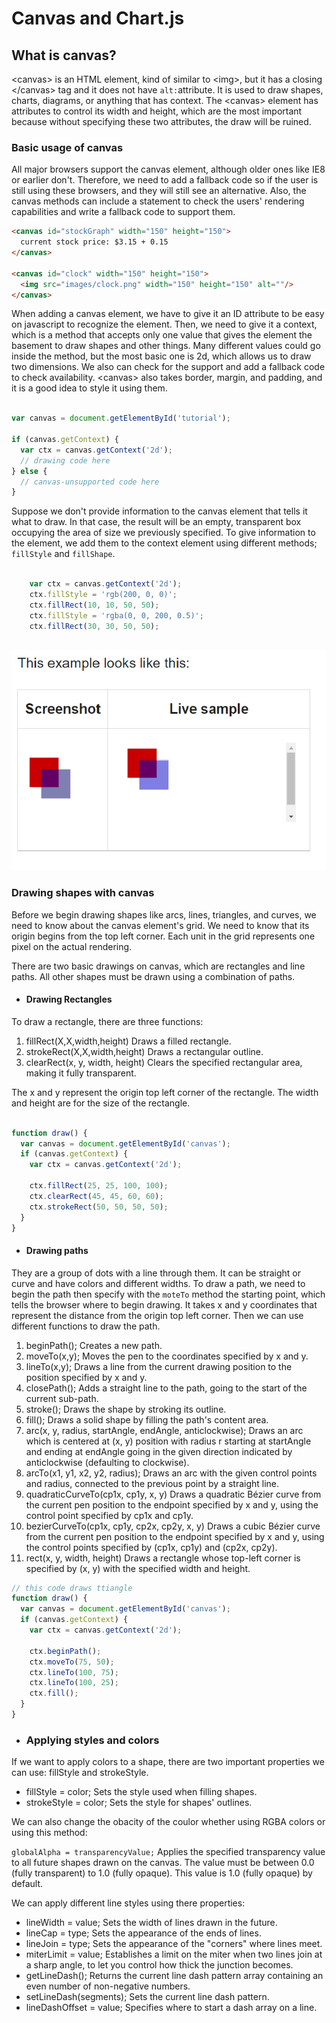 # Canvas and Chart.js

## What is canvas?

\<canvas> is an HTML element, kind of similar to \<img>, but it has a closing \</canvas> tag and it does not have `alt:`attribute. It is used to draw shapes, charts, diagrams, or anything that has context. The \<canvas> element has attributes to control its width and height, which are the most important because without specifying these two attributes, the draw will be ruined.

### Basic usage of canvas

All major browsers support the canvas element, although older ones like IE8 or earlier don't. Therefore, we need to add a fallback code so if the user is still using these browsers, and they will still see an alternative. Also, the canvas methods can include a statement to check the users' rendering capabilities and write a fallback code to support them.

```html
<canvas id="stockGraph" width="150" height="150">
  current stock price: $3.15 + 0.15
</canvas>

<canvas id="clock" width="150" height="150">
  <img src="images/clock.png" width="150" height="150" alt=""/>
</canvas>

```


When adding a canvas element, we have to give it an ID attribute to be easy on javascript to recognize the element. Then, we need to give it a context, which is a method that accepts only one value that gives the element the basement to draw shapes and other things. Many different values could go inside the method, but the most basic one is 2d, which allows us to draw two dimensions. We also can check for the support and add a fallback code to check availability. \<canvas> also takes border, margin, and padding, and it is a good idea to style it using them.

```javascript

var canvas = document.getElementById('tutorial');

if (canvas.getContext) {
  var ctx = canvas.getContext('2d');
  // drawing code here
} else {
  // canvas-unsupported code here
}

```

Suppose we don't provide information to the canvas element that tells it what to draw. In that case, the result will be an empty, transparent box occupying the area of size we previously specified. To give information to the element, we add them to the context element using different methods; `fillStyle` and `fillShape`.

```javascript

    var ctx = canvas.getContext('2d');
    ctx.fillStyle = 'rgb(200, 0, 0)';
    ctx.fillRect(10, 10, 50, 50);
    ctx.fillStyle = 'rgba(0, 0, 200, 0.5)';
    ctx.fillRect(30, 30, 50, 50);
    

```

![image illustrate the shapes resulted from the above code](../images/Untitled.png)

### Drawing shapes with canvas

Before we begin drawing shapes like arcs, lines, triangles, and curves, we need to know about the canvas element's grid. We need to know that its origin begins from the top left corner. Each unit in the grid represents one pixel on the actual rendering. 

There are two basic drawings on canvas, which are rectangles and line paths. All other shapes must be drawn using a combination of paths. 

* #### Drawing Rectangles

To draw a rectangle, there are three functions:

1. fillRect(X,X,width,height) Draws a filled rectangle.
2. strokeRect(X,X,width,height) Draws a rectangular outline.
3. clearRect(x, y, width, height) Clears the specified rectangular area, making it fully transparent.

The x and y represent the origin top left corner of the rectangle. The width and height are for the size of the rectangle.

```javascript

function draw() {
  var canvas = document.getElementById('canvas');
  if (canvas.getContext) {
    var ctx = canvas.getContext('2d');

    ctx.fillRect(25, 25, 100, 100);
    ctx.clearRect(45, 45, 60, 60);
    ctx.strokeRect(50, 50, 50, 50);
  }
}

```

* #### Drawing paths

They are a group of dots with a line through them. It can be straight or curve and have colors and different widths. To draw a path, we need to begin the path then specify with the `moteTo` method the starting point, which tells the browser where to begin drawing. It takes x and y coordinates that represent the distance from the origin top left corner. Then we can use different functions to draw the path.

1. beginPath(); Creates a new path.
2. moveTo(x,y); Moves the pen to the coordinates specified by x and y.
3. lineTo(x,y); Draws a line from the current drawing position to the position specified by x and y.
4. closePath(); Adds a straight line to the path, going to the start of the current sub-path.
5. stroke(); Draws the shape by stroking its outline.
6. fill(); Draws a solid shape by filling the path's content area.
7. arc(x, y, radius, startAngle, endAngle, anticlockwise); Draws an arc which is centered at (x, y) position with radius r starting at startAngle and ending at endAngle going in the given direction indicated by anticlockwise (defaulting to clockwise).
8. arcTo(x1, y1, x2, y2, radius); Draws an arc with the given control points and radius, connected to the previous point by a straight line.
9. quadraticCurveTo(cp1x, cp1y, x, y) Draws a quadratic Bézier curve from the current pen position to the endpoint specified by x and y, using the control point specified by cp1x and cp1y.
10. bezierCurveTo(cp1x, cp1y, cp2x, cp2y, x, y) Draws a cubic Bézier curve from the current pen position to the endpoint specified by x and y, using the control points specified by (cp1x, cp1y) and (cp2x, cp2y).
11. rect(x, y, width, height) Draws a rectangle whose top-left corner is specified by (x, y) with the specified width and height.

```javascript
// this code draws ttiangle
function draw() {
  var canvas = document.getElementById('canvas');
  if (canvas.getContext) {
    var ctx = canvas.getContext('2d');

    ctx.beginPath();
    ctx.moveTo(75, 50);
    ctx.lineTo(100, 75);
    ctx.lineTo(100, 25);
    ctx.fill();
  }
}

```

* ### Applying styles and colors

If we want to apply colors to a shape, there are two important properties we can use: fillStyle and strokeStyle.

* fillStyle = color; Sets the style used when filling shapes.
* strokeStyle = color; Sets the style for shapes' outlines.

We can also change the obacity of the coulor whether using RGBA colors or using this method:

`globalAlpha = transparencyValue;` Applies the specified transparency value to all future shapes drawn on the canvas. The value must be between 0.0 (fully transparent) to 1.0 (fully opaque). This value is 1.0 (fully opaque) by default.

We can apply different line styles using there properties: 

* lineWidth = value; Sets the width of lines drawn in the future.
* lineCap = type; Sets the appearance of the ends of lines.
* lineJoin = type; Sets the appearance of the "corners" where lines meet.
* miterLimit = value; Establishes a limit on the miter when two lines join at a sharp angle, to let you control how thick the junction becomes.
* getLineDash(); Returns the current line dash pattern array containing an even number of non-negative numbers.
* setLineDash(segments); Sets the current line dash pattern.
* lineDashOffset = value; Specifies where to start a dash array on a line.